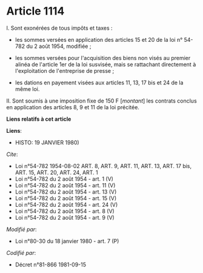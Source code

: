 # Article 1114

I. Sont exonérées de tous impôts et taxes :

- les sommes versées en application des articles 15 et 20 de la loi n° 54-782 du 2 août 1954, modifiée ;

- les sommes versées pour l'acquisition des biens non visés au premier alinéa de l'article 1er de la loi susvisée, mais se
rattachant directement à l'exploitation de l'entreprise de presse ;

- les dations en payement visées aux articles 11, 13, 17 bis et 24 de la même loi.

II. Sont soumis à une imposition fixe de 150 F [*montant*] les contrats conclus en application des articles 8, 9 et 11 de la
loi précitée.

**Liens relatifs à cet article**

**Liens**:

  - HISTO: 19 JANVIER 1980)

_Cite_:

  - Loi n°54-782 1954-08-02 ART. 8, ART. 9, ART. 11, ART. 13, ART. 17 bis, ART. 15, ART. 20, ART. 24, ART. 1
  - Loi n°54-782 du 2 août 1954 - art. 1 (V)
  - Loi n°54-782 du 2 août 1954 - art. 11 (V)
  - Loi n°54-782 du 2 août 1954 - art. 13 (V)
  - Loi n°54-782 du 2 août 1954 - art. 15 (V)
  - Loi n°54-782 du 2 août 1954 - art. 24 (V)
  - Loi n°54-782 du 2 août 1954 - art. 8 (V)
  - Loi n°54-782 du 2 août 1954 - art. 9 (V)

_Modifié par_:

  - Loi n°80-30 du 18 janvier 1980 - art. 7 (P)

_Codifié par_:

  - Décret n°81-866 1981-09-15

